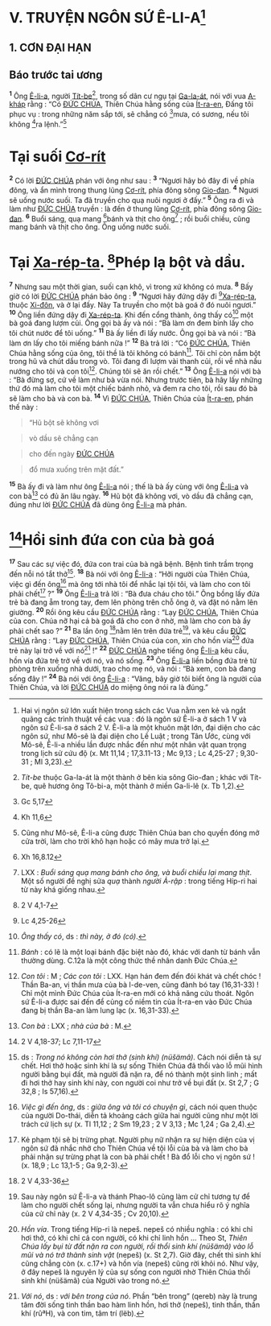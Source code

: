 # V. TRUYỆN NGÔN SỨ Ê-LI-A[^1]

## 1. CƠN ĐẠI HẠN

## Báo trước tai ương
<sup><b>1</b></sup> Ông [Ê-li-a](), người [Tít-be]()[^2], trong số dân cư ngụ tại [Ga-la-át](), nói với vua [A-kháp]() rằng : “Có [ĐỨC CHÚA](), Thiên Chúa hằng sống của [Ít-ra-en](), Đấng tôi phục vụ : trong những năm sắp tới, sẽ chẳng có [^1*]mưa, có sương, nếu tôi không [^2*]ra lệnh.”[^3]


# Tại suối [Cơ-rít]()
<sup><b>2</b></sup> Có lời [ĐỨC CHÚA]() phán với ông như sau : <sup><b>3</b></sup> “Ngươi hãy bỏ đây đi về phía đông, và ẩn mình trong thung lũng [Cơ-rít](), phía đông sông [Gio-đan](). <sup><b>4</b></sup> Ngươi sẽ uống nước suối. Ta đã truyền cho quạ nuôi ngươi ở đấy.” <sup><b>5</b></sup> Ông ra đi và làm như [ĐỨC CHÚA]() truyền : là đến ở thung lũng [Cơ-rít](), phía đông sông [Gio-đan](). <sup><b>6</b></sup> Buổi sáng, quạ mang [^3*]bánh và thịt cho ông[^4] ; rồi buổi chiều, cũng mang bánh và thịt cho ông. Ông uống nước suối.


# Tại [Xa-rép-ta](). [^4*]Phép lạ bột và dầu.
<sup><b>7</b></sup> Nhưng sau một thời gian, suối cạn khô, vì trong xứ không có mưa. <sup><b>8</b></sup> Bấy giờ có lời [ĐỨC CHÚA]() phán bảo ông : <sup><b>9</b></sup> “Ngươi hãy đứng dậy đi [^5*][Xa-rép-ta](), thuộc [Xi-đôn](), và ở lại đấy. Này Ta truyền cho một bà goá ở đó nuôi ngươi.” <sup><b>10</b></sup> Ông liền đứng dậy đi [Xa-rép-ta](). Khi đến cổng thành, ông thấy có[^5] một bà goá đang lượm củi. Ông gọi bà ấy và nói : “Bà làm ơn đem bình lấy cho tôi chút nước để tôi uống.” <sup><b>11</b></sup> Bà ấy liền đi lấy nước. Ông gọi bà và nói : “Bà làm ơn lấy cho tôi miếng bánh nữa !” <sup><b>12</b></sup> Bà trả lời : “Có [ĐỨC CHÚA](), Thiên Chúa hằng sống của ông, tôi thề là tôi không có bánh[^6]. Tôi chỉ còn nắm bột trong hũ và chút dầu trong vò. Tôi đang đi lượm vài thanh củi, rồi về nhà nấu nướng cho tôi và con tôi[^7]. Chúng tôi sẽ ăn rồi chết.” <sup><b>13</b></sup> Ông [Ê-li-a]() nói với bà : “Bà đừng sợ, cứ về làm như bà vừa nói. Nhưng trước tiên, bà hãy lấy những thứ đó mà làm cho tôi một chiếc bánh nhỏ, và đem ra cho tôi, rồi sau đó bà sẽ làm cho bà và con bà. <sup><b>14</b></sup> Vì [ĐỨC CHÚA](), Thiên Chúa của [Ít-ra-en](), phán thế này :


> “Hũ bột sẽ không vơi
>


> vò dầu sẽ chẳng cạn
>


> cho đến ngày [ĐỨC CHÚA]()
>


> đổ mưa xuống trên mặt đất.”
>

<sup><b>15</b></sup> Bà ấy đi và làm như ông [Ê-li-a]() nói ; thế là bà ấy cùng với ông [Ê-li-a]() và con bà[^8] có đủ ăn lâu ngày. <sup><b>16</b></sup> Hũ bột đã không vơi, vò dầu đã chẳng cạn, đúng như lời [ĐỨC CHÚA]() đã dùng ông [Ê-li-a]() mà phán.


# [^6*]Hồi sinh đứa con của bà goá
<sup><b>17</b></sup> Sau các sự việc đó, đứa con trai của bà ngã bệnh. Bệnh tình trầm trọng đến nỗi nó tắt thở[^9]. <sup><b>18</b></sup> Bà nói với ông [Ê-li-a]() : “Hỡi người của Thiên Chúa, việc gì đến ông[^10] mà ông tới nhà tôi để nhắc lại tội tôi, và làm cho con tôi phải chết[^11] ?” <sup><b>19</b></sup> Ông [Ê-li-a]() trả lời : “Bà đưa cháu cho tôi.” Ông bồng lấy đứa trẻ bà đang ẵm trong tay, đem lên phòng trên chỗ ông ở, và đặt nó nằm lên giường. <sup><b>20</b></sup> Rồi ông kêu cầu [ĐỨC CHÚA]() rằng : “Lạy [ĐỨC CHÚA](), Thiên Chúa của con. Chúa nỡ hại cả bà goá đã cho con ở nhờ, mà làm cho con bà ấy phải chết sao ?” <sup><b>21</b></sup> Ba lần ông [^7*]nằm lên trên đứa trẻ[^12], và kêu cầu [ĐỨC CHÚA]() rằng : “Lạy [ĐỨC CHÚA](), Thiên Chúa của con, xin cho hồn vía[^13] đứa trẻ này lại trở về với nó[^14] !” <sup><b>22</b></sup> [ĐỨC CHÚA]() nghe tiếng ông [Ê-li-a]() kêu cầu, hồn vía đứa trẻ trở về với nó, và nó sống. <sup><b>23</b></sup> Ông [Ê-li-a]() liền bồng đứa trẻ từ phòng trên xuống nhà dưới, trao cho mẹ nó, và nói : “Bà xem, con bà đang sống đây !” <sup><b>24</b></sup> Bà nói với ông [Ê-li-a]() : “Vâng, bây giờ tôi biết ông là người của Thiên Chúa, và lời [ĐỨC CHÚA]() do miệng ông nói ra là đúng.”

[^1]: Hai vị ngôn sứ lớn xuất hiện trong sách các Vua nằm xen kẻ và ngắt quãng các trình thuật về các vua : đó là ngôn sứ Ê-li-a ở sách 1 V và ngôn sứ Ê-li-sa ở sách 2 V. Ê-li-a là một khuôn mặt lớn, đại diện cho các ngôn sứ, như Mô-sê là đại diện cho Lề Luật ; trong Tân Ước, cùng với Mô-sê, Ê-li-a nhiều lần được nhắc đến như một nhân vật quan trọng trong lịch sử cứu độ (x. Mt 11,14 ; 17,3.11-13 ; Mc 9,13 ; Lc 4,25-27 ; 9,30-31 ; Ml 3,23).
[^2]: *Tít-be* thuộc Ga-la-át là một thành ở bên kia sông Gio-đan ; khác với Tít-be, quê hương ông Tô-bi-a, một thành ở miền Ga-li-lê (x. Tb 1,2).
[^3]: Cũng như Mô-sê, Ê-li-a cũng được Thiên Chúa ban cho quyền đóng mở cửa trời, làm cho trời khô hạn hoặc có mây mưa trở lại.
[^4]: LXX : *Buổi sáng quạ mang bánh cho ông, và buổi chiều lại mang thịt*. Một số người đề nghị sửa *quạ* thành *người Ả-rập* : trong tiếng Híp-ri hai từ này khá giống nhau.
[^5]: *Ông thấy có*, ds : *thì này, ở đó (có)*.
[^6]: *Bánh* : có lẽ là một loại bánh đặc biệt nào đó, khác với danh từ bánh vẫn thường dùng. C.12a là một công thức thề nhân danh Đức Chúa.
[^7]: *Con tôi* : M ; *Các con tôi* : LXX. Hạn hán đem đến đói khát và chết chóc ! Thần Ba-an, vị thần mưa của bà I-de-ven, cũng đành bó tay (16,31-33) ! Chỉ một mình Đức Chúa của Ít-ra-en mới có khả năng cứu thoát. Ngôn sứ Ê-li-a được sai đến để củng cố niềm tin của Ít-ra-en vào Đức Chúa đang bị thần Ba-an làm lung lạc (x. 16,31-33).
[^8]: *Con bà* : LXX ; *nhà của bà* : M.
[^9]: ds : *Trong nó không còn hơi thở (sinh khí) (nüšämâ)*. Cách nói diễn tả sự chết. Hơi thở hoặc sinh khí là sự sống Thiên Chúa đã thổi vào lỗ mũi hình người bằng bụi đất, mà người đã nặn ra, để nó thành một sinh linh ; mất đi hơi thở hay sinh khí này, con người coi như trở về bụi đất (x. St 2,7 ; G 32,8 ; Is 57,16).
[^10]: *Việc gì đến ông*, ds : *giữa ông và tôi có chuyện gì*, cách nói quen thuộc của người Do-thái, diễn tả khoảng cách giữa hai người cũng như một lời trách cứ lịch sự (x. Tl 11,12 ; 2 Sm 19,23 ; 2 V 3,13 ; Mc 1,24 ; Ga 2,4).
[^11]: Kẻ phạm tội sẽ bị trừng phạt. Người phụ nữ nhận ra sự hiện diện của vị ngôn sứ đã nhắc nhở cho Thiên Chúa về tội lỗi của bà và làm cho bà phải nhận sự trừng phạt là con bà phải chết ! Bà đổ lỗi cho vị ngôn sứ ! (x. 18,9 ; Lc 13,1-5 ; Ga 9,2-3).
[^12]: Sau này ngôn sứ Ê-li-a và thánh Phao-lô cũng làm cử chỉ tương tự để làm cho người chết sống lại, nhưng người ta vẫn chưa hiểu rõ ý nghĩa của cử chỉ này (x. 2 V 4,34-35 ; Cv 20,10).
[^13]: *Hồn vía*. Trong tiếng Híp-ri là nepeš. nepeš có nhiều nghĩa : có khi chỉ hơi thở, có khi chỉ cả con người, có khi chỉ linh hồn ... Theo St, *Thiên Chúa lấy bụi từ đất nặn ra con người, rồi thổi sinh khí (nüšämâ) vào lỗ mũi và nó trở thành sinh vật* (nepeš) (x. St 2,7). Giờ đây, chết thì sinh khí cũng chẳng còn (x. c.17+) và hồn vía (nepeš) cũng rời khỏi nó. Như vậy, ở đây nepeš là nguyên lý của sự sống con người nhờ Thiên Chúa thổi sinh khí (nüšämâ) của Người vào trong nó.
[^14]: *Với nó*, ds : *với bên trong của nó*. Phần “bên trong” (qereb) này là trung tâm đời sống tinh thần bao hàm linh hồn, hơi thở (nepeš), tinh thần, thần khí (rûªH), và con tim, tâm trí (lëb).
[^1*]: Gc 5,17
[^2*]: Kh 11,6
[^3*]: Xh 16,8.12
[^4*]: 2 V 4,1-7
[^5*]: Lc 4,25-26
[^6*]: 2 V 4,18-37; Lc 7,11-17
[^7*]: 2 V 4,33-36